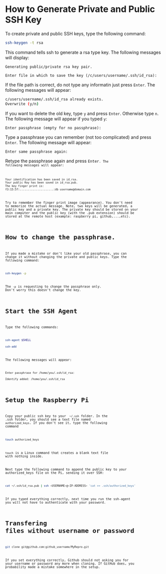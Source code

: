 # How to Generate Private and Public SSH Key

To create private and public SSH keys, type the following command:
```bash
ssh-keygen -t rsa
```
This command tells ssh to generate a rsa type key. The following messages will display:
```
Generating public/private rsa key pair.

Enter file in which to save the key (/c/users/username/.ssh/id_rsa):
```
If the file path is correct, do not type any informatin just press <code>Enter</code>. The following messages will appear:
```bash
c/users/username/.ssh/id_rsa already exists.
Overwrite (y/n)
```
If you want to delete the old key, type <code>y</code> and press <code>Enter</code>. Otherwise type <code>n</code>. The following message will appear if you typed <code>y</code>:
```
Enter passphrase (empty for no passphrase):
```
Type a passphrase you can remember (not too complicated) and press <code>Enter</code>. The following message will appear:
```
Enter same passphrase again:
```
Retype the passphrase again and press <code>Enter<code>. The following messages will appear:
  
```bash
Your identification has been saved in id_rsa.
Your public Key has been saved in id_rsa.pub.
The key finger print is:
f3:15:57:.....................:db username@domain.com
```
Try to remember the finger print image (appearance). You don't need to memorize the actual message.
Note, two keys will be generated, a public key and a private key. The private key should be stored on your main computer and the public key (with the .pub extension) should be stored at the remote host (example: raspberry pi, github,...,etc). 

# How to change the passphrase.
  
If you made a mistake or don't like your old passphrase, you can change it without changing the private and public keys. Type the following command:

```bash
ssh-keygen -p 
```
The <code>-p</code> is requesting to change the passphrase only. Don't worry this doesn't change the key.

# Start the SSH Agent
  
Type the following commands:
```bash
ssh-agent $SHELL

ssh-add
```
  
The following messages will appear:
```
Enter passphrase for /home/you/.ssh/id_rsa:
  
Identify added: /home/you/.ssh/id_rsa
```

# Setup the Raspberry Pi
Copy your public ssh key to your <code> ~/.ssh</code> folder. In the .ssh folder, you should see a text file named <code>authorized_keys</code>. If you don't see it, type the following command

```bash
touch authorized_keys
```
<code>touch</code> is a Linux command that creates a blank text file with nothing inside.

Next type the following command to append the public key to your authorized_keys file on the Pi, sending it over SSH:
```bash
cat ~/.ssh/id_rsa.pub | ssh <USERNAME>@<IP-ADDRESS> 'cat >> .ssh/authorized_keys'
```
If you typed everything correctly, next time you run the ssh-agent you will not have to authenticate with your password.

# Transfering files without username or password
```bash
git clone git@github.com:github_username/MyRepro.git
```
If you set everything correctly, Github should not asking you for your username or password any more when cloning. If GitHub does, you probability made a mistake somewhere in the setup.
